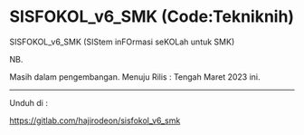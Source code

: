 # SISFOKOL_v6_SMK (Code:Tekniknih)

SISFOKOL_v6_SMK (SIStem inFOrmasi seKOLah untuk SMK)


NB. 

Masih dalam pengembangan. Menuju Rilis : Tengah Maret 2023 ini.

---

Unduh di : 


https://gitlab.com/hajirodeon/sisfokol_v6_smk
